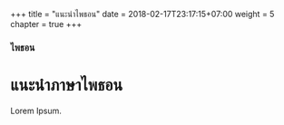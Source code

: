 +++
title = "แนะนำไพธอน"
date = 2018-02-17T23:17:15+07:00
weight = 5
chapter = true
+++

### ไพธอน

# แนะนำภาษาไพธอน

Lorem Ipsum.